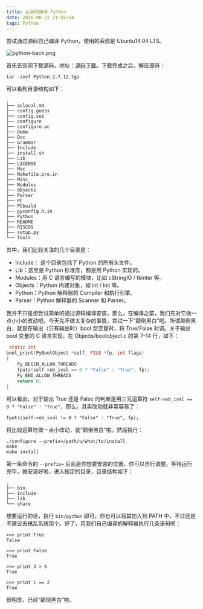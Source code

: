 ```yaml
---
title: 从源码编译 Python
date: 2016-08-22 21:55:54
tags: Python
---
```


尝试通过源码自己编译 Python，使用的系统是 Ubuntu14.04 LTS。

![python-back.png][1]

<!--more-->

首先去官网下载源码，地址：[源码下载][2]。下载完成之后，解压源码：
```
tar -zxvf Python-2.7.12.tgz
```

可以看到目录结构如下：

```
.
├── aclocal.m4
├── config.guess
├── config.sub
├── configure
├── configure.ac
├── Demo
├── Doc
├── Grammar
├── Include
├── install-sh
├── Lib
├── LICENSE
├── Mac
├── Makefile.pre.in
├── Misc
├── Modules
├── Objects
├── Parser
├── PC
├── PCbuild
├── pyconfig.h.in
├── Python
├── README
├── RISCOS
├── setup.py
└── Tools
```

其中，我们比较关注的几个目录是：
 - Include： 这个目录包括了 Python 的所有头文件。
 - Lib：这里是 Python 标准库，都是用 Python 实现的。
 - Modules：用 C 语言编写的模块，比如 cStringIO / tkinter 等。
 - Objects：Python 内建对象，如 int / list 等。
 - Python：Python 解释器的 Compiler 和执行引擎。
 - Parser：Python 解释器的 Scanner 和 Parser。


我并不只是想尝试简单的通过源码编译安装，那么，在编译之前，我们先对它做一点小小的改动吧。今天先不做太复杂的事情，尝试一下“颠倒黑白”吧。所谓颠倒黑白，就是在输出（只有输出时）bool 型变量时，将 True/False 对调。关于输出 bool 变量的 C 语言实现，在 Objects/boolobject.c 的第 7-14 行，如下：

```C
 static int
bool_print(PyBoolObject *self, FILE *fp, int flags)
{
    Py_BEGIN_ALLOW_THREADS
    fputs(self->ob_ival == 0 ? "False" : "True", fp);
    Py_END_ALLOW_THREADS
    return 0;
} 
```

可以看出，对于输出 True 还是 False 的判断是用三元运算符 `self->ob_ival == 0 ? "False" : "True"`，那么，其实改动就非常容易了：

```
fputs(self->ob_ival != 0 ? "False" : "True", fp);
```

将比较运算符做一点小改动，就“颠倒黑白”啦。然后执行：
```
./configure --prefix=/path/u/what/to/install
make
make install
```

第一条命令的 `--prefix=` 后面是你想要安装的位置，你可以自行调整。等待运行完毕，就安装好啦，进入指定的目录，目录结构如下：

```
.
├── bin
├── include
├── lib
└── share
```

想要运行的话，执行 `bin/python` 即可，你也可以将其加入到 PATH 中，不过还是不建议去搞乱系统那个。好了，用我们自己编译的解释器执行几条语句吧：

```
>>> print True
False

>>> print False
True

>>> print 3 > 5       
True

>>> print 1 == 2
True
```

很明显，已经“颠倒黑白”啦。


  [1]: http://7xkpi6.com1.z0.glb.clouddn.com/blog/2016/07/08/561824476.png
  [2]: https://www.python.org/downloads/source/